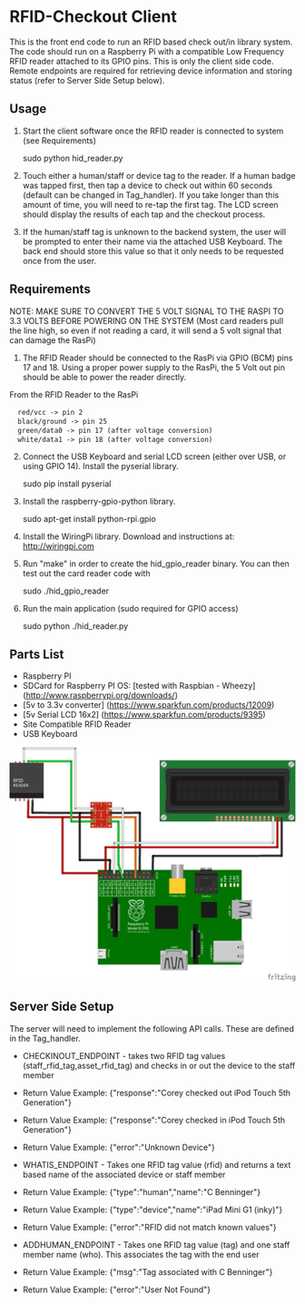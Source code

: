 RFID-Checkout Client
===================

This is the front end code to run an RFID based check out/in library system. The code should run on a Raspberry Pi with a compatible Low Frequency RFID reader attached to its GPIO pins. This is only the client side code. Remote endpoints are required for retrieving device information and storing status (refer to Server Side Setup below).


Usage
-----

1. Start the client software once the RFID reader is connected to system (see Requirements)

      sudo python hid_reader.py

2. Touch either a human/staff or device tag to the reader. If a human badge was tapped first, then tap a device to check out within 60 seconds (default can be changed in Tag_handler). If you take longer than this amount of time, you will need to re-tap the first tag. The LCD screen should display the results of each tap and the checkout process.

3. If the human/staff tag is unknown to the backend system, the user will be prompted to enter their name via the attached USB Keyboard. The back end should store this value so that it only needs to be requested once from the user.


Requirements
------------
NOTE: MAKE SURE TO CONVERT THE 5 VOLT SIGNAL TO THE RASPI TO 3.3 VOLTS BEFORE POWERING ON THE SYSTEM (Most card readers pull the line high, so even if not reading a card, it will send a 5 volt signal that can damage the RasPi)

1. The RFID Reader should be connected to the RasPi via GPIO (BCM) pins 17 and 18. Using a proper power supply to the RasPi, the 5 Volt out pin should be able to power the reader directly.

From the RFID Reader to the RasPi

      red/vcc -> pin 2
      black/ground -> pin 25
      green/data0 -> pin 17 (after voltage conversion)
      white/data1 -> pin 18 (after voltage conversion)

2. Connect the USB Keyboard and serial LCD screen (either over USB, or using GPIO 14). Install the pyserial library. 

      sudo pip install pyserial
      
3. Install the raspberry-gpio-python library.

      sudo apt-get install python-rpi.gpio

4. Install the WiringPi library. Download and instructions at: http://wiringpi.com

5. Run "make" in order to create the hid_gpio_reader binary. You can then test out the card reader code with 

      sudo ./hid_gpio_reader

6. Run the main application (sudo required for GPIO access)

      sudo python ./hid_reader.py 

Parts List
----------
 * Raspberry PI
 * SDCard for Raspberry PI OS: [tested with Raspbian - Wheezy] (http://www.raspberrypi.org/downloads/)
 * [5v to 3.3v converter] (https://www.sparkfun.com/products/12009) 
 * [5v Serial LCD 16x2] (https://www.sparkfun.com/products/9395)
 * Site Compatible RFID Reader 
 * USB Keyboard


![Wiring diagram for RFID reader to Raspberry Pi](Wiring-Diagram-RFIDtoRasPi.png)

Server Side Setup
-----------------

The server will need to implement the following API calls. These are defined in the Tag_handler.

 * CHECKINOUT_ENDPOINT  - takes two RFID tag values (staff_rfid_tag,asset_rfid_tag) and checks in or out the device to the staff member
  * Return Value Example: {"response":"Corey checked out iPod Touch 5th Generation"}
  * Return Value Example: {"response":"Corey checked in iPod Touch 5th Generation"}
  * Return Value Example: {"error":"Unknown Device"}

 * WHATIS_ENDPOINT - Takes one RFID tag value (rfid) and returns a text based name of the associated device or staff member 
  * Return Value Example: {"type":"human","name":"C Benninger"}
  *  Return Value Example: {"type":"device","name":"iPad Mini G1 (inky)"}
  *  Return Value Example: {"error":"RFID did not match known values"}

 * ADDHUMAN_ENDPOINT - Takes one RFID tag value (tag) and one staff member name (who). This associates the tag with the end user
  * Return Value Example: {"msg":"Tag associated with C Benninger"}
  * Return Value Example: {"error":"User Not Found"}
